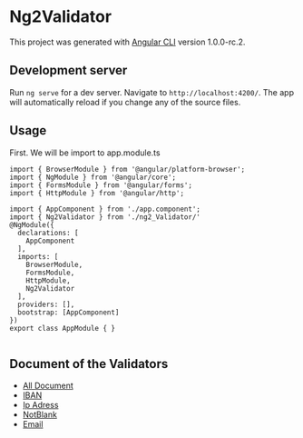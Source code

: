 # Ng2Validator

This project was generated with [Angular CLI](https://github.com/angular/angular-cli) version 1.0.0-rc.2.

## Development server

Run `ng serve` for a dev server. Navigate to `http://localhost:4200/`. The app will automatically reload if you change any of the source files.

## Usage 
First. We will be import to app.module.ts 

```
import { BrowserModule } from '@angular/platform-browser';
import { NgModule } from '@angular/core';
import { FormsModule } from '@angular/forms';
import { HttpModule } from '@angular/http';

import { AppComponent } from './app.component';
import { Ng2Validator } from './ng2_Validator/'
@NgModule({
  declarations: [
    AppComponent
  ],
  imports: [
    BrowserModule,
    FormsModule,
    HttpModule,
    Ng2Validator
  ],
  providers: [],
  bootstrap: [AppComponent]
})
export class AppModule { }


```
 

## Document of the Validators
- [All Document](https://github.com/ahmetelcik/ng2-Validator/wiki)
- [IBAN](https://github.com/ahmetelcik/ng2-Validator/wiki/IBAN-Validator)
- [Ip Adress](https://github.com/ahmetelcik/ng2-Validator/wiki/Ip-Adress-Validator)
- [NotBlank](https://github.com/ahmetelcik/ng2-Validator/wiki/NotBlank-Validator)
- [Email](https://github.com/ahmetelcik/ng2-Validator/wiki/EmailValidator)
